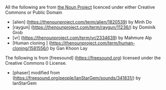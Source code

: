 All the following are from [the Noun Project](https://thenounproject.com) licenced under either Creative Commons or Public Domain

* [alien] (https://thenounproject.com/term/alien/1820539) by Minh Do
* [raygun] (https://thenounproject.com/term/raygun/11236/) by Dominik Grob
* [vr] (https://thenounproject.com/term/vr/2334639) by Mahmure Alp
* [Human cloning ] (https://thenounproject.com/term/human-cloning/1581556/) by Gan Khoon Lay 

The following is from [freesound] (https://freesound.org) licensed under the Creative Commons 0 License. 
* [phaser] modified from (https://freesound.org/people/IanStarGem/sounds/341831/) by IanStarGem
